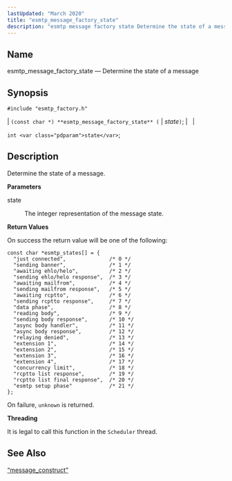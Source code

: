 ```yaml
---
lastUpdated: "March 2020"
title: "esmtp_message_factory_state"
description: "esmtp message factory state Determine the state of a message const char esmtp message factory state state int state Determine the state of a message state The integer representation of the message state On success the return value will be one of the following On failure unknown is returned It..."
---
```


<a name="apis.esmtp_message_factory_state"></a> 
## Name

esmtp_message_factory_state — Determine the state of a message

## Synopsis

`#include "esmtp_factory.h"`

| `(const char *) **esmtp_message_factory_state** (` | <var class="pdparam">state</var>`)`; |   |

`int <var class="pdparam">state</var>`;<a name="idp61732736"></a> 
## Description

Determine the state of a message.

**<a name="idp61733952"></a> Parameters**

<dl class="variablelist">

<dt>state</dt>

<dd>

The integer representation of the message state.

</dd>

</dl>

**<a name="idp61737168"></a> Return Values**

On success the return value will be one of the following:

```
const char *esmtp_states[] = {
  "just connected",              /* 0 */
  "sending banner",              /* 1 */
  "awaiting ehlo/helo",          /* 2 */
  "sending ehlo/helo response",  /* 3 */
  "awaiting mailfrom",           /* 4 */
  "sending mailfrom response",   /* 5 */
  "awaiting rcptto",             /* 6 */
  "sending rcptto response",     /* 7 */
  "data phase",                  /* 8 */
  "reading body",                /* 9 */
  "sending body response",       /* 10 */
  "async body handler",          /* 11 */
  "async body response",         /* 12 */
  "relaying denied",             /* 13 */
  "extension 1",                 /* 14 */
  "extension 2",                 /* 15 */
  "extension 3",                 /* 16 */
  "extension 4",                 /* 17 */
  "concurrency limit",           /* 18 */
  "rcptto list response",        /* 19 */
  "rcptto list final response",  /* 20 */
  "esmtp setup phase"            /* 21 */
};
```

On failure, `unknown` is returned.

**<a name="idp61740656"></a> Threading**

It is legal to call this function in the `Scheduler` thread.

<a name="idp61742512"></a> 
## See Also

[“message_construct”](/momentum/3/3-api/structs-message-construct)
